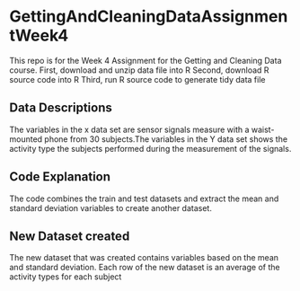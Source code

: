 # GettingAndCleaningDataAssignmentWeek4

This repo is for the Week 4 Assignment for the Getting and Cleaning Data course.
  First, download and unzip data file into R
  Second, download R source code into R
  Third, run R source code to generate tidy data file
  
  ## Data Descriptions
  
  The variables in the x data set are sensor signals measure with a waist-mounted phone from 30 subjects.The variables in the Y data set shows the activity type the subjects performed during the measurement of the signals.
  
  ## Code Explanation
  
  The code combines the train and test datasets and extract the mean and standard deviation variables to create another dataset.
  
  ## New Dataset created
  
  The new dataset that was created contains variables based on the mean and standard deviation. Each row of the new dataset is an average of the activity types for each subject
  
  
 
